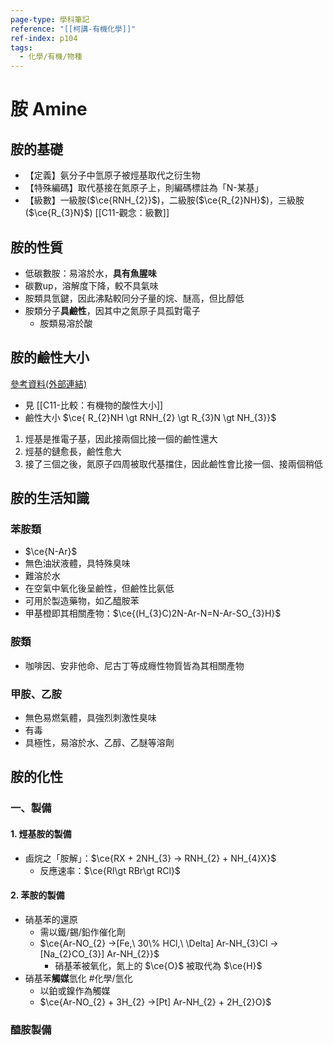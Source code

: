```yaml
---
page-type: 學科筆記
reference: "[[柯講-有機化學]]"
ref-index: p104
tags:
  - 化學/有機/物種
---
```

# 胺 Amine
## 胺的基礎
- 【定義】氨分子中氫原子被烴基取代之衍生物
- 【特殊編碼】取代基接在氮原子上，則編碼標註為「N-某基」
- 【級數】一級胺($\ce{RNH_{2}}$)，二級胺($\ce{R_{2}NH}$)，三級胺($\ce{R_{3}N}$) [[C11-觀念：級數]]
## 胺的性質
- 低碳數胺：易溶於水，**具有魚腥味**
- 碳數up，溶解度下降，較不具氣味
- 胺類具氫鍵，因此沸點較同分子量的烷、醚高，但比醇低
- 胺類分子**具鹼性**，因其中之氮原子具孤對電子
	- 胺類易溶於酸
## 胺的鹼性大小
[參考資料(外部連結)](https://smallcollation.blogspot.com/2014/03/basicity-of-amine.html#gsc.tab=0)
- 見 [[C11-比較：有機物的酸性大小]]
- 鹼性大小 $\ce{ R_{2}NH \gt RNH_{2} \gt R_{3}N \gt NH_{3}}$
1. 烴基是推電子基，因此接兩個比接一個的鹼性還大
2. 烴基的鏈愈長，鹼性愈大
3. 接了三個之後，氮原子四周被取代基擋住，因此鹼性會比接一個、接兩個稍低

## 胺的生活知識
### 苯胺類
- $\ce{N-Ar}$
- 無色油狀液體，具特殊臭味
- 難溶於水
- 在空氣中氧化後呈鹼性，但鹼性比氨低
- 可用於製造藥物，如乙醯胺苯
- 甲基橙即其相關產物：$\ce{(H_{3}C)2N-Ar-N=N-Ar-SO_{3}H}$
### 胺類
- 咖啡因、安非他命、尼古丁等成癮性物質皆為其相關產物
### 甲胺、乙胺
- 無色易燃氣體，具強烈刺激性臭味
- 有毒
- 具極性，易溶於水、乙醇、乙醚等溶劑

## 胺的化性
### 一、製備
#### 1. 烴基胺的製備
- 鹵烷之「胺解」：$\ce{RX + 2NH_{3} -> RNH_{2} + NH_{4}X}$
	- 反應速率：$\ce{RI\gt RBr\gt RCl}$

#### 2. 苯胺的製備
- 硝基苯的還原
	- 需以鐵/錫/鉛作催化劑
	- $\ce{Ar-NO_{2} ->[Fe,\ 30\% HCl,\ \Delta] Ar-NH_{3}Cl ->[Na_{2}CO_{3}] Ar-NH_{2}}$
		- 硝基苯被氧化，氮上的 $\ce{O}$ 被取代為 $\ce{H}$
- 硝基苯**觸媒**氫化 #化學/氫化 
	- 以鉑或鎳作為觸媒
	- $\ce{Ar-NO_{2} + 3H_{2} ->[Pt] Ar-NH_{2} + 2H_{2}O}$
### 醯胺製備
